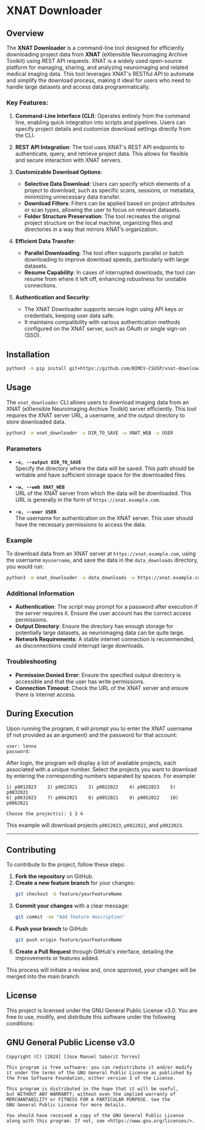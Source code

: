 # XNAT Downloader
## Overview
The **XNAT Downloader** is a command-line tool designed for efficiently downloading project data from **XNAT** (eXtensible Neuroimaging Archive Toolkit) using REST API requests. XNAT is a widely used open-source platform for managing, sharing, and analyzing neuroimaging and related medical imaging data. This tool leverages XNAT's RESTful API to automate and simplify the download process, making it ideal for users who need to handle large datasets and access data programmatically.

### Key Features:
1. **Command-Line Interface (CLI)**: Operates entirely from the command line, enabling quick integration into scripts and pipelines. Users can specify project details and customize download settings directly from the CLI.

2. **REST API Integration**: The tool uses XNAT's REST API endpoints to authenticate, query, and retrieve project data. This allows for flexible and secure interaction with XNAT servers.

3. **Customizable Download Options**:
   - **Selective Data Download**: Users can specify which elements of a project to download, such as specific scans, sessions, or metadata, minimizing unnecessary data transfer.
   - **Download Filters**: Filters can be applied based on project attributes or scan types, allowing the user to focus on relevant datasets.
   - **Folder Structure Preservation**: The tool recreates the original project structure on the local machine, organizing files and directories in a way that mirrors XNAT’s organization.

4. **Efficient Data Transfer**:
   - **Parallel Downloading**: The tool often supports parallel or batch downloading to improve download speeds, particularly with large datasets.
   - **Resume Capability**: In cases of interrupted downloads, the tool can resume from where it left off, enhancing robustness for unstable connections.

5. **Authentication and Security**:
   - The XNAT Downloader supports secure login using API keys or credentials, keeping user data safe.
   - It maintains compatibility with various authentication methods configured on the XNAT server, such as OAuth or single sign-on (SSO).

## Installation

```bash
python3 -m pip install git+https://github.com/BIMCV-CSUSP/xnat-download.git#egg=xnat_downloader
```

## Usage

The `xnat_downloader` CLI allows users to download imaging data from an XNAT (eXtensible Neuroimaging Archive Toolkit) server efficiently. This tool requires the XNAT server URL, a username, and the output directory to store downloaded data.

```bash
python3 -m xnat_downloader -o DIR_TO_SAVE -w XNAT_WEB -u USER
```

### Parameters

- **`-o, --output DIR_TO_SAVE`**  
  Specify the directory where the data will be saved. This path should be writable and have sufficient storage space for the downloaded files.
  
- **`-w, --web XNAT_WEB`**  
  URL of the XNAT server from which the data will be downloaded. This URL is generally in the form of `https://xnat.example.com`.
  
- **`-u, --user USER`**  
  The username for authentication on the XNAT server. This user should have the necessary permissions to access the data.

### Example

To download data from an XNAT server at `https://xnat.example.com`, using the username `myusername`, and save the data in the `data_downloads` directory, you would run:

```bash
python3 -m xnat_downloader -o data_downloads -w https://xnat.example.com -u myusername
```

### Additional Information

- **Authentication**: The script may prompt for a password after execution if the server requires it. Ensure the user account has the correct access permissions.
- **Output Directory**: Ensure the directory has enough storage for potentially large datasets, as neuroimaging data can be quite large.
- **Network Requirements**: A stable internet connection is recommended, as disconnections could interrupt large downloads.

### Troubleshooting

- **Permission Denied Error**: Ensure the specified output directory is accessible and that the user has write permissions.
- **Connection Timeout**: Check the URL of the XNAT server and ensure there is internet access.

## During Execution

Upon running the program, it will prompt you to enter the XNAT username (if not provided as an argument) and the password for that account:

```plaintext
user: lenna
password:
```

After login, the program will display a list of available projects, each associated with a unique number. Select the projects you want to download by entering the corresponding numbers separated by spaces. For example:

```plaintext
1) p0012023    2) p0022021    3) p0022022    4) p0022023    5) p0032021
6) p0032023    7) p0042021    8) p0052021    9) p0052022    10) p0062021

Choose the project(s): 1 3 4
```

This example will download projects `p0012023`, `p0022022`, and `p0022023`.

---

## Contributing

To contribute to the project, follow these steps:

1. **Fork the repository** on GitHub.
2. **Create a new feature branch** for your changes:
   ```bash
   git checkout -b feature/yourFeatureName
   ```
3. **Commit your changes** with a clear message:
   ```bash
   git commit -am "Add feature description"
   ```
4. **Push your branch** to GitHub:
   ```bash
   git push origin feature/yourFeatureName
   ```
5. **Create a Pull Request** through GitHub's interface, detailing the improvements or features added.

This process will initiate a review and, once approved, your changes will be merged into the main branch.

## License

This project is licensed under the GNU General Public License v3.0. You are free to use, modify, and distribute this software under the following conditions:

## GNU General Public License v3.0

```text
Copyright (C) [2024] [Jose Manuel Saborit Torres]

This program is free software: you can redistribute it and/or modify
it under the terms of the GNU General Public License as published by
the Free Software Foundation, either version 3 of the License.

This program is distributed in the hope that it will be useful,
but WITHOUT ANY WARRANTY; without even the implied warranty of
MERCHANTABILITY or FITNESS FOR A PARTICULAR PURPOSE. See the
GNU General Public License for more details.

You should have received a copy of the GNU General Public License
along with this program. If not, see <https://www.gnu.org/licenses/>.
